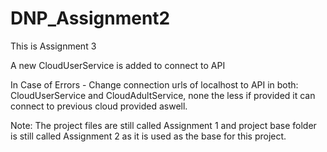 # DNP_Assignment2

This is Assignment 3

A new CloudUserService is added to connect to API

In Case of Errors - Change connection urls of localhost to API in both: CloudUserService and CloudAdultService, none the less if provided it can connect to previous cloud provided aswell.

Note: The project files are still called Assignment 1 and project base folder is still called Assignment 2 as it is used as the base for this project.

